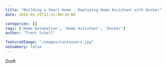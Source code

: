 ```yaml
---
title: "Building a Smart Home - Deploying Home Assistant with Docker"
date: 2018-05-31T11:51:00+10:00

categories: []
tags: ['Home Automation', 'Home Assistant', 'Docker']
author: "Trent Scholl"

featuredImage: "/images/containers.jpg"
noSummary: false
---
```


Draft